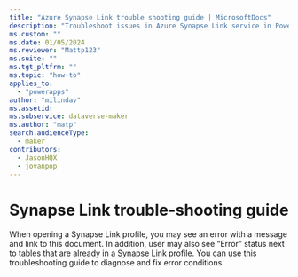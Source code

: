 ```yaml
---
title: "Azure Synapse Link trouble shooting guide | MicrosoftDocs"
description: "Troubleshoot issues in Azure Synapse Link service in Power Apps"
ms.custom: ""
ms.date: 01/05/2024
ms.reviewer: "Mattp123"
ms.suite: ""
ms.tgt_pltfrm: ""
ms.topic: "how-to"
applies_to: 
  - "powerapps"
author: "milindav"
ms.assetid: 
ms.subservice: dataverse-maker
ms.author: "matp"
search.audienceType: 
  - maker
contributors:
  - JasonHQX
  - jovanpop
---
```


# Synapse Link trouble-shooting guide 

When opening a Synapse Link profile, you may see an error with a message and link to this document. In addition, user may also see “Error” status next to tables that are already in a Synapse Link profile. You can use this troubleshooting guide to diagnose and fix error conditions.


